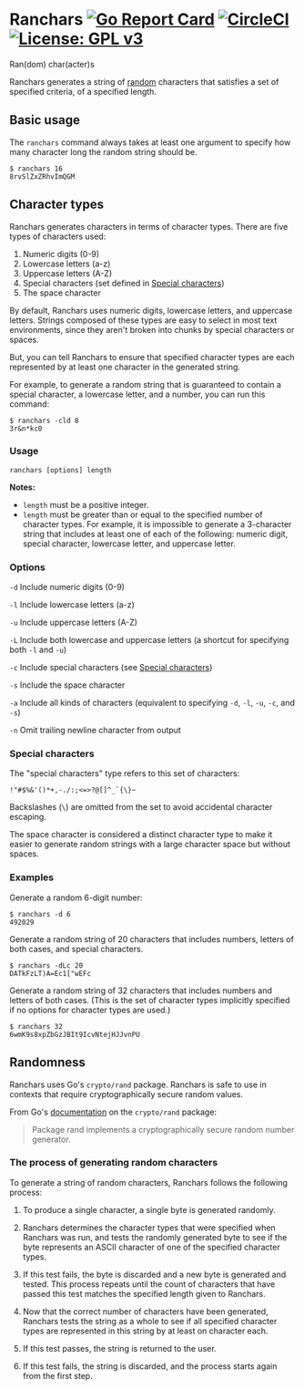 # Ranchars [![Go Report Card](https://goreportcard.com/badge/github.com/luhring/ranchars)](https://goreportcard.com/report/github.com/luhring/ranchars) [![CircleCI](https://circleci.com/gh/luhring/ranchars.svg?style=shield&circle-token=5ef0509f7bbd8c8c8fddce17059bdf62056b8d88)](https://circleci.com/gh/luhring/ranchars) [![License: GPL v3](https://img.shields.io/badge/License-GPL%20v3-blue.svg)](https://www.gnu.org/licenses/gpl-3.0)

Ran(dom) char(acter)s

Ranchars generates a string of [random](##randomness) characters that satisfies a set of specified criteria, of a specified length.

## Basic usage

The `ranchars` command always takes at least one argument to specify how many character long the random string should be.

```
$ ranchars 16
8rvSlZxZRhvImQGM
```

## Character types

Ranchars generates characters in terms of character types. There are five types of characters used:

1. Numeric digits (0-9)
1. Lowercase letters (a-z)
1. Uppercase letters (A-Z)
1. Special characters (set defined in [Special characters](###-special-characters))
1. The space character

By default, Ranchars uses numeric digits, lowercase letters, and uppercase letters. Strings composed of these types are easy to select in most text environments, since they aren't broken into chunks by special characters or spaces.

But, you can tell Ranchars to ensure that specified character types are each represented by at least one character in the generated string.

For example, to generate a random string that is guaranteed to contain a special character, a lowercase letter, and a number, you can run this command:

```
$ ranchars -cld 8
3r&n*kc0
```

### Usage

`ranchars [options] length`

**Notes:**
- `length` must be a positive integer.
- `length` must  be greater than or equal to the specified number of character types. For example, it is impossible to generate a 3-character string that includes at least one of each of the following: numeric digit, special character, lowercase letter, and uppercase letter.

### Options

`-d` Include numeric digits (0-9)

`-l` Include lowercase letters (a-z)

`-u` Include uppercase letters (A-Z)

`-L` Include both lowercase and uppercase letters (a shortcut for specifying both `-l` and `-u`)

`-c` Include special characters (see [Special characters](###-special-characters))

`-s` Include the space character

`-a` Include all kinds of characters (equivalent to specifying `-d`, `-l`, `-u`, `-c`, and `-s`)

`-n` Omit trailing newline character from output

### Special characters

The "special characters" type refers to this set of characters:

``!"#$%&'()*+,-./:;<=>?@[]^_`{\}~``

Backslashes (`\`) are omitted from the set to avoid accidental character escaping.

The space character is considered a distinct character type to make it easier to generate random strings with a large character space but without spaces.

### Examples

Generate a random 6-digit number:

```
$ ranchars -d 6
492029
```

Generate a random string of 20 characters that includes numbers, letters of both cases, and special characters.

```
$ ranchars -dLc 20
DATkFzLT)A=Ec1["wEFc
```

Generate a random string of 32 characters that includes numbers and letters of both cases. (This is the set of character types implicitly specified if no options for character types are used.)

```
$ ranchars 32
6wmK9s8xpZbGzJBIt9IcvNtejHJJvnPU
```

## Randomness

Ranchars uses Go's `crypto/rand` package. Ranchars is safe to use in contexts that require cryptographically secure random values.

From Go's [documentation](https://golang.org/pkg/crypto/rand/) on the `crypto/rand` package:

> Package rand implements a cryptographically secure random number generator.

### The process of generating random characters

To generate a string of random characters, Ranchars follows the following process:

1. To produce a single character, a single byte is generated randomly.

1. Ranchars determines the character types that were specified when Ranchars was run, and tests the randomly generated byte to see if the byte represents an ASCII character of one of the specified character types.

1. If this test fails, the byte is discarded and a new byte is generated and tested. This process repeats until the count of characters that have passed this test matches the specified length given to Ranchars.

1. Now that the correct number of characters have been generated, Ranchars tests the string as a whole to see if all specified character types are represented in this string by at least on character each.

1. If this test passes, the string is returned to the user.

1. If this test fails, the string is discarded, and the process starts again from the first step.

